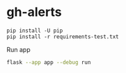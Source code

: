 # gh-alerts

```python3
pip install -U pip
pip install -r requirements-test.txt
```

Run app

```sh
flask --app app --debug run
```
